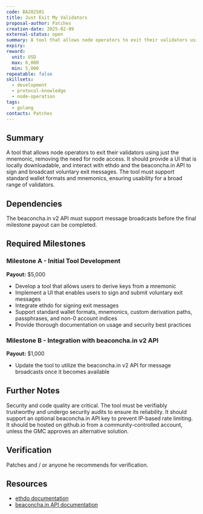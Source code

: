 ```yaml
---
code: BA202501
title: Just Exit My Validators
proposal-author: Patches
creation-date: 2025-02-09
external-status: open
summary: A tool that allows node operators to exit their validators using just the mnemonic, removing the need for node access.
expiry: 
reward: 
  unit: USD
  max: 6,000
  min: 5,000
repeatable: false
skillsets:
  - development
  - protocol-knowledge
  - node-operation
tags: 
  - golang
contacts: Patches
---
```


## Summary
A tool that allows node operators to exit their validators using just the mnemonic, removing the need for node access. It should provide a UI that is locally downloadable, and interact with ethdo and the beaconcha.in API to sign and broadcast voluntary exit messages. The tool must support standard wallet formats and mnemonics, ensuring usability for a broad range of validators.

## Dependencies
The beaconcha.in v2 API must support message broadcasts before the final milestone payout can be completed.

## Required Milestones
### Milestone A - Initial Tool Development
**Payout:** $5,000
* Develop a tool that allows users to derive keys from a mnemonic
* Implement a UI that enables users to sign and submit voluntary exit messages
* Integrate ethdo for signing exit messages
* Support standard wallet formats, mnemonics, custom derivation paths, passphrases, and non-0 account indices
* Provide thorough documentation on usage and security best practices

### Milestone B - Integration with beaconcha.in v2 API
**Payout:** $1,000
* Update the tool to utilize the beaconcha.in v2 API for message broadcasts once it becomes available

## Further Notes
Security and code quality are critical. The tool must be verifiably trustworthy and undergo security audits to ensure its reliability. It should support an optional beaconcha.in API key to prevent IP-based rate limiting. It should be hosted on github.io from a community-controlled account, unless the GMC approves an alternative solution.

## Verification
Patches and / or anyone he recommends for verification.

## Resources
* [ethdo documentation](https://github.com/wealdtech/ethdo/blob/master/docs/usage.md)
* [beaconcha.in API documentation](https://beaconcha.in/api/v1/docs/index.html)
